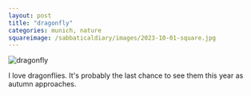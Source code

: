 ```yaml
---
layout: post
title: "dragonfly"
categories: munich, nature
squareimage: /sabbaticaldiary/images/2023-10-01-square.jpg
---
```

<img src="/sabbaticaldiary/images/2023-10-01.jpg" alt="dragonfly" class="center">

I love dragonflies. It's probably the last chance to see them this year as autumn approaches.